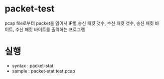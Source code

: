 # packet-test

pcap file로부터 packet을 읽어서 IP별 송신 패킷 갯수, 수신 패킷 갯수, 송신 패킷 바이트, 수신 패킷 바이트를 출력하는 프로그램   


# 실행
- syntax : packet-stat <pcap file>
- sample : packet-stat test.pcap
